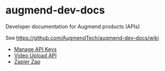 # augmend-dev-docs
Developer documentation for Augmend products (APIs)


See https://github.com/AugmendTech/augmend-dev-docs/wiki
- [Manage API Keys]()
- [Video Upload API](https://github.com/AugmendTech/augmend-dev-docs/wiki/Video-Upload-API)
- [Zapier Zap]()
